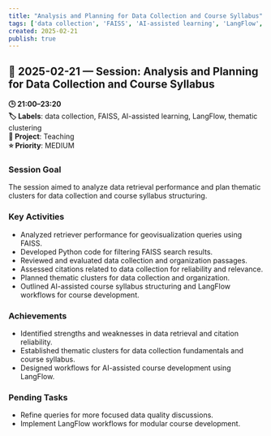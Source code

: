 ```yaml
---
title: "Analysis and Planning for Data Collection and Course Syllabus"
tags: ['data collection', 'FAISS', 'AI-assisted learning', 'LangFlow', 'thematic clustering']
created: 2025-02-21
publish: true
---
```


## 📅 2025-02-21 — Session: Analysis and Planning for Data Collection and Course Syllabus

**🕒 21:00–23:20**  
**🏷️ Labels**: data collection, FAISS, AI-assisted learning, LangFlow, thematic clustering  
**📂 Project**: Teaching  
**⭐ Priority**: MEDIUM  


### Session Goal
The session aimed to analyze data retrieval performance and plan thematic clusters for data collection and course syllabus structuring.

### Key Activities
- Analyzed retriever performance for geovisualization queries using FAISS.
- Developed Python code for filtering FAISS search results.
- Reviewed and evaluated data collection and organization passages.
- Assessed citations related to data collection for reliability and relevance.
- Planned thematic clusters for data collection and organization.
- Outlined AI-assisted course syllabus structuring and LangFlow workflows for course development.

### Achievements
- Identified strengths and weaknesses in data retrieval and citation reliability.
- Established thematic clusters for data collection fundamentals and course syllabus.
- Designed workflows for AI-assisted course development using LangFlow.

### Pending Tasks
- Refine queries for more focused data quality discussions.
- Implement LangFlow workflows for modular course development.
